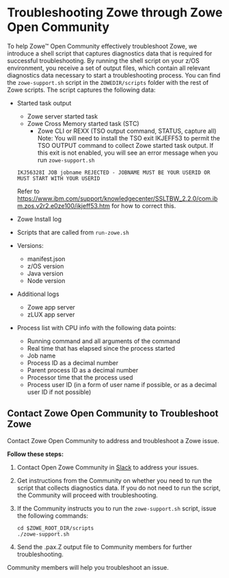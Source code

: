 # Troubleshooting Zowe through Zowe Open Community

To help Zowe&trade; Open Community effectively troubleshoot Zowe, we introduce a shell script that captures diagnostics data that is required for successful troubleshooting. By running the shell script on your z/OS environment, you receive a set of output files, which contain all relevant diagnostics data necessary to start a troubleshooting process. You can find the `zowe-support.sh` script in the `ZOWEDIR/scripts` folder with the rest of Zowe scripts. The script captures the following data:

 - Started task output
    - Zowe server started task
    - Zowe Cross Memory started task (STC)
        - Zowe CLI or REXX (TSO output command, STATUS, capture all)
   Note:  You will need to install the TSO exit IKJEFF53 to permit the TSO OUTPUT command to collect Zowe started task output.  If this exit is not enabled, you will see an error message when you run `zowe-support.sh`
   ```
   IKJ56328I JOB jobname REJECTED - JOBNAME MUST BE YOUR USERID OR MUST START WITH YOUR USERID
   ```
   Refer to
   https://www.ibm.com/support/knowledgecenter/SSLTBW_2.2.0/com.ibm.zos.v2r2.e0ze100/ikjeff53.htm for how to correct this.  

- Zowe Install log
- Scripts that are called from `run-zowe.sh`
 - Versions:
    - manifest.json
    - z/OS version
    - Java version
    - Node version
 - Additional logs
    - Zowe app server 
    - zLUX app server
 - Process list with CPU info with the following data points: 
   - Running command and all arguments of the command
   - Real time that has elapsed since the process started
   - Job name
   - Process ID as a decimal number
   - Parent process ID as a decimal number
   - Processor time that the process used
   - Process user ID (in a form of user name if possible, or as a decimal user ID if not possible)

## Contact Zowe Open Community to Troubleshoot Zowe

Contact Zowe Open Community to address and troubleshoot a Zowe issue.

**Follow these steps:**

1. Contact Open Zowe Community in [Slack](https://app.slack.com/client/T1BAJVCTY/C1BAK03LN) to address your issues.

2. Get instructions from the Community on whether you need to run the  script that collects diagnostics data. If you do not need to run the script, the Community will proceed with troubleshooting.

3. If the Community instructs you to run the `zowe-support.sh` script, issue the following commands:
   ```
   cd $ZOWE_ROOT_DIR/scripts
   ./zowe-support.sh
   ```
4. Send the .pax.Z output file to Community members for further troubleshooting.

Community members will help you troubleshoot an issue.
